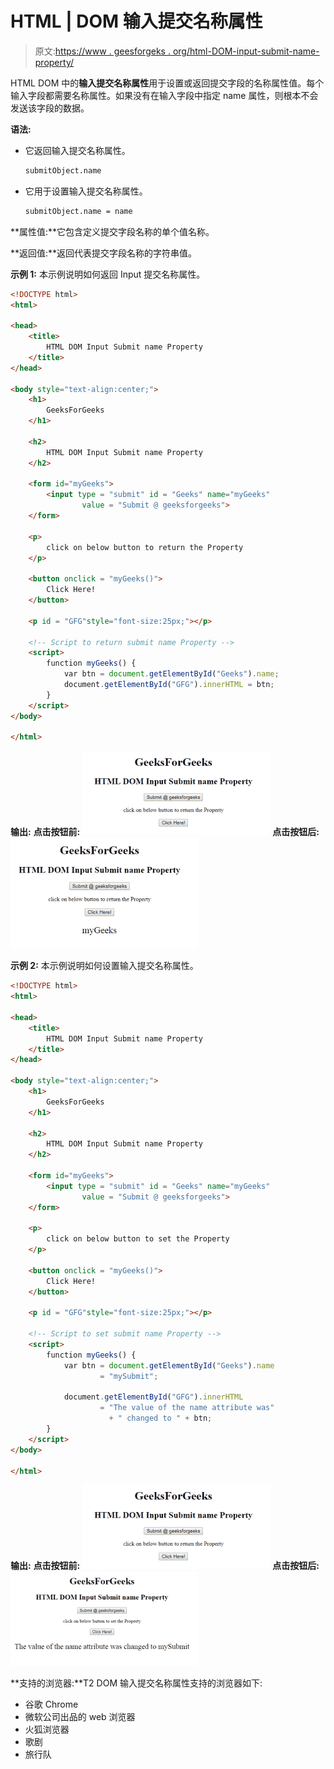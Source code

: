 # HTML | DOM 输入提交名称属性

> 原文:[https://www . geesforgeks . org/html-DOM-input-submit-name-property/](https://www.geeksforgeeks.org/html-dom-input-submit-name-property/)

HTML DOM 中的**输入提交名称属性**用于设置或返回提交字段的名称属性值。每个输入字段都需要名称属性。如果没有在输入字段中指定 name 属性，则根本不会发送该字段的数据。

**语法:**

*   它返回输入提交名称属性。

    ```html
    submitObject.name
    ```

*   它用于设置输入提交名称属性。

    ```html
    submitObject.name = name
    ```

**属性值:**它包含定义提交字段名称的单个值名称。

**返回值:**返回代表提交字段名称的字符串值。

**示例 1:** 本示例说明如何返回 Input 提交名称属性。

```html
<!DOCTYPE html> 
<html> 

<head> 
    <title> 
        HTML DOM Input Submit name Property
    </title> 
</head> 

<body style="text-align:center;"> 
    <h1>
        GeeksForGeeks
    </h1>

    <h2> 
        HTML DOM Input Submit name Property 
    </h2> 

    <form id="myGeeks">
        <input type = "submit" id = "Geeks" name="myGeeks"
                value = "Submit @ geeksforgeeks">
    </form>

    <p>
        click on below button to return the Property
    </p>

    <button onclick = "myGeeks()"> 
        Click Here! 
    </button> 

    <p id = "GFG"style="font-size:25px;"></p> 

    <!-- Script to return submit name Property -->
    <script> 
        function myGeeks() { 
            var btn = document.getElementById("Geeks").name; 
            document.getElementById("GFG").innerHTML = btn; 
        } 
    </script> 
</body> 

</html>                                  
```

**输出:**
**点击按钮前:**
![](img/696cf74ae3b21da5b8aa3335484484ee.png)
**点击按钮后:**
![](img/e0fc6dac8620abb5c7d5981a5cb92300.png)

**示例 2:** 本示例说明如何设置输入提交名称属性。

```html
<!DOCTYPE html> 
<html> 

<head> 
    <title> 
        HTML DOM Input Submit name Property
    </title> 
</head> 

<body style="text-align:center;"> 
    <h1>
        GeeksForGeeks
    </h1>

    <h2> 
        HTML DOM Input Submit name Property 
    </h2> 

    <form id="myGeeks">
        <input type = "submit" id = "Geeks" name="myGeeks"
                value = "Submit @ geeksforgeeks">
    </form>

    <p>
        click on below button to set the Property
    </p>

    <button onclick = "myGeeks()"> 
        Click Here! 
    </button> 

    <p id = "GFG"style="font-size:25px;"></p> 

    <!-- Script to set submit name Property -->
    <script> 
        function myGeeks() { 
            var btn = document.getElementById("Geeks").name
                    = "mySubmit";

            document.getElementById("GFG").innerHTML
                    = "The value of the name attribute was"
                      + " changed to " + btn; 
        } 
    </script> 
</body> 

</html>                    
```

**输出:**
**点击按钮前:**
![](img/696cf74ae3b21da5b8aa3335484484ee.png)
**点击按钮后:**
![](img/1c3de6cab7cfa7a73cd0eb409c0e7284.png)

**支持的浏览器:**T2 DOM 输入提交名称属性支持的浏览器如下:

*   谷歌 Chrome
*   微软公司出品的 web 浏览器
*   火狐浏览器
*   歌剧
*   旅行队